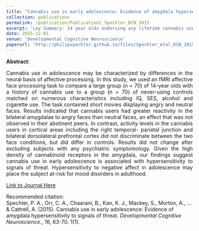 ```yaml
---
title: "Cannabis use in early adolescence: Evidence of amygdala hypersensitivity to signals of threat"
collection: publications
permalink: /publication/Publication1_Spechler_DCN_2015
excerpt: 'Lay Summary: 14 year olds endorsing any lifetime cannabis use showed higher amygdalar activation to angry faces during fMRI'
date: 2015-12-01
venue: 'Developmental Cognitive Neuroscience'
paperurl: 'http://philipspechler.github.io/files/Spechler_etal_DCN_2015.pdf'
---
```

**Abstract**:
<div style="text-align: justify">Cannabis use in adolescence may be characterized by differences in the neural basis of affective 
processing. In this study, we used an fMRI affective face processing task to compare a large group (n = 70) of 14-year olds with a history 
of cannabis use to a group (n = 70) of never-using controls matched on numerous characteristics including IQ, SES, alcohol and cigarette 
use. The task contained short movies displaying angry and neutral faces. Results indicated that cannabis users had greater reactivity in 
the bilateral amygdalae to angry faces than neutral faces, an effect that was not observed in their abstinent peers. In contrast, activity 
levels in the cannabis users in cortical areas including the right temporal- parietal junction and bilateral dorsolateral prefrontal 
cortex did not discriminate between the two face conditions, but did differ in controls. Results did not change after excluding subjects 
with any psychiatric symptomology. Given the high density of cannabinoid receptors in the amygdala, our findings suggest cannabis use in 
early adolescence is associated with hypersensitivity to signals of threat. Hypersensitivity to negative affect in adolescence may place 
the subject at-risk for mood disorders in adulthood.</div>  
  
[Link to Journal Here](https://www.sciencedirect.com/science/article/pii/S1878929315000857)

Recommended citation:  
Spechler, P. A., Orr, C. A., Chaarani, B., Kan, K. J., Mackey, S., Morton, A., ... & Cattrell, A. (2015). Cannabis 
use in early adolescence: Evidence of amygdala hypersensitivity to signals of threat. <i>Developmental Cognitive Neuroscience</i>., 16, 
63-70. 1(1).

